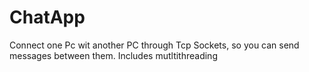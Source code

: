 # ChatApp
Connect one Pc wit another PC through Tcp Sockets, so you can send messages between them. Includes mutltithreading
